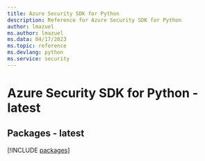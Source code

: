 ```yaml
---
title: Azure Security SDK for Python
description: Reference for Azure Security SDK for Python
author: lmazuel
ms.author: lmazuel
ms.data: 04/17/2023
ms.topic: reference
ms.devlang: python
ms.service: security
---
```

# Azure Security SDK for Python - latest
## Packages - latest
[!INCLUDE [packages](security-index.md)]